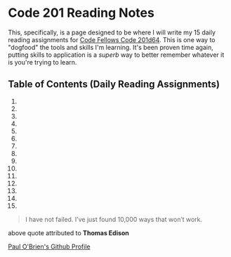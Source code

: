 # Code 201 Reading Notes

This, specifically, is a page designed to be where I will write my 15 daily reading assignments for [Code Fellows Code 201d64](https://canvas.instructure.com/courses/2048509/assignments/15183055?module_item_id=30849446). This is one way to "dogfood" the tools and skills I'm learning. It's been proven time again, putting skills to application is a _superb_ way to better remember whatever it is you're trying to learn.

## Table of Contents (Daily Reading Assignments)

1.

2.

3.

4.

5.

6.

7.

8.

9.

10.

11.

12.

13.

14.

15.



> I have not failed. I’ve just found 10,000 ways that won’t work.

above quote attributed to **Thomas Edison**

[Paul O'Brien's Github Profile](https://github.com/PVOBrien)
